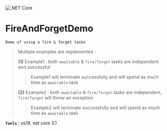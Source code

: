 ![.NET Core](https://github.com/aimenux/FireAndForgetDemo/workflows/.NET%20Core/badge.svg)
# FireAndForgetDemo
```
Demo of using a fire & forget tasks
```

> Multiple examples are implemented :
>
> **(1)** Example1 : both `awaitable` & `fire/forget` tasks are independent and successful
>> Example1 will terminate successfully and will spend as much time as `awaitable` task
>
> **(2)** Example2 : both `awaitable` & `fire/forget` tasks are independent, `fire/forget` will throw an exception
>> Example2 will terminate successfully and will spend as much time as `awaitable` task

**`Tools`** : vs19, net core 3.1
